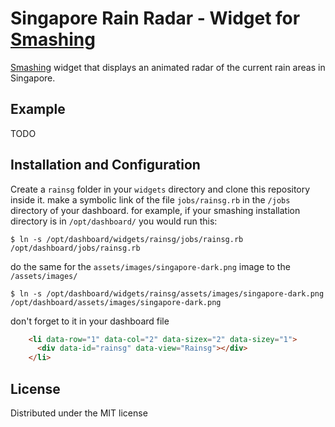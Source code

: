 # Singapore Rain Radar -  Widget for [Smashing](https://smashing.github.io)

[Smashing](https://smashing.github.io) widget that displays an animated radar of the current rain areas in Singapore.

## Example
TODO

## Installation and Configuration

Create a ```rainsg``` folder in your ```widgets``` directory and clone this repository inside it. 
make a symbolic link of the file ```jobs/rainsg.rb``` in the ```/jobs``` directory of your dashboard.
for example, if your smashing installation directory is in ```/opt/dashboard/``` you would run this:
```Shell
$ ln -s /opt/dashboard/widgets/rainsg/jobs/rainsg.rb /opt/dashboard/jobs/rainsg.rb
```

do the same for the ```assets/images/singapore-dark.png``` image to the ```/assets/images/```
```Shell
$ ln -s /opt/dashboard/widgets/rainsg/assets/images/singapore-dark.png /opt/dashboard/assets/images/singapore-dark.png
```

don't forget to it in your dashboard file

```html
    <li data-row="1" data-col="2" data-sizex="2" data-sizey="1">
      <div data-id="rainsg" data-view="Rainsg"></div>
    </li> 
```

## License
Distributed under the MIT license